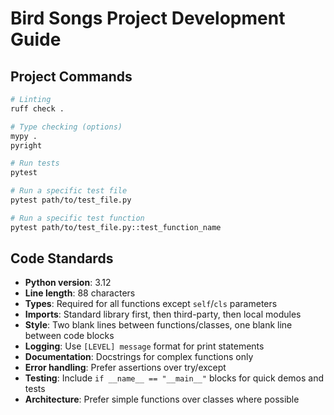 # Bird Songs Project Development Guide

## Project Commands

```bash
# Linting
ruff check .

# Type checking (options)
mypy .
pyright

# Run tests
pytest

# Run a specific test file
pytest path/to/test_file.py

# Run a specific test function
pytest path/to/test_file.py::test_function_name
```

## Code Standards

- **Python version**: 3.12
- **Line length**: 88 characters
- **Types**: Required for all functions except `self`/`cls` parameters
- **Imports**: Standard library first, then third-party, then local modules
- **Style**: Two blank lines between functions/classes, one blank line between code blocks
- **Logging**: Use `[LEVEL] message` format for print statements
- **Documentation**: Docstrings for complex functions only
- **Error handling**: Prefer assertions over try/except
- **Testing**: Include `if __name__ == "__main__"` blocks for quick demos and tests
- **Architecture**: Prefer simple functions over classes where possible